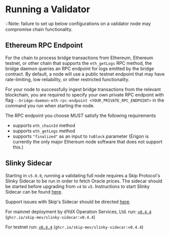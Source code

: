 # Running a Validator

💡Note: failure to set up below configurations on a validator node may compromise chain functionality.

## Ethereum RPC Endpoint

For the chain to process bridge transactions from Ethereum, Ethereum testnet, or other chain that supports the `eth_getLogs` RPC method, the bridge daemon queries an RPC endpoint for logs emitted by the bridge contract. By default, a node will use a public testnet endpoint that may have rate-limiting, low reliability, or other restricted functionality.

For your node to successfully ingest bridge transactions from the relevant blockchain, you are required to specify your own private RPC endpoint with flag `--bridge-daemon-eth-rpc-endpoint <YOUR_PRIVATE_RPC_ENDPOINT>` in the command you run when starting the node.

The RPC endpoint you choose *MUST* satisfy the following requirements
* supports `eth_chainId` method
* supports `eth_getLogs` method
* supports `"finalized"` as an input to `toBlock` parameter (Erigon is currently the only major Ethereum node software that does not support this.)


## Slinky Sidecar

Starting in `v5.0.0`, running a validating full node requires a Skip Protocol's Slinky Sidecar to be run in order to fetch Oracle prices. The sidecar should be started before upgrading from `v4` to `v5`. Instructions to start Slinky Sidecar can be found [here](https://docs.skip.money/slinky/integrations/dydx).

Support issues with Skip's Sidecar should be directed [here](https://discord.gg/7hxEThEaRQ).

For mainnet deployment by dYdX Operation Services, Ltd. run: [`v0.4.4`](https://github.com/skip-mev/slinky/tree/v0.4.4) (`ghcr.io/skip-mev/slinky-sidecar:v0.4.4`)

For testnet run: [`v0.4.4`](https://github.com/skip-mev/slinky/tree/v0.4.4) (`ghcr.io/skip-mev/slinky-sidecar:v0.4.4`)
